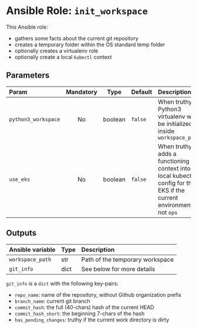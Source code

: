 # Ansible Role: `init_workspace`

This Ansible role:
*  gathers some facts about the current git repository
*  creates a temporary folder within the OS standard temp folder
*  optionally creates a virtualenv role
*  optionally create a local `kubectl` context

## Parameters

| Param               | Mandatory |  Type   | Default | Description                                                                                                           |
|:--------------------|:---------:|:-------:|:--------|:----------------------------------------------------------------------------------------------------------------------|
| `python3_workspace` |    No     | boolean | `false` | When truthy, a Python3 virtualenv will be initialized inside `workspace_path`                                         |
| `use_eks`           |    No     | boolean | `false` | When truthy, adds a functioning context into local kubectl config for the EKS if the current environment is not `ops` |

## Outputs

| Ansible variable | Type | Description                     |
|:-----------------|:-----|:--------------------------------|
| `workspace_path` | str  | Path of the temporary workspace |
| `git_info`       | dict | See below for more details      |

`git_info` is a `dict` with the following key-pairs:
*  `repo_name`: name of the repository, without Github organization prefix
*  `branch_name`: current git branch
*  `commit_hash`: the full (40-chars) hash of the current HEAD
*  `commit_hash_short`: the beginning 7-chars of the hash
*  `has_pending_changes`: truthy if the current work directory is dirty
